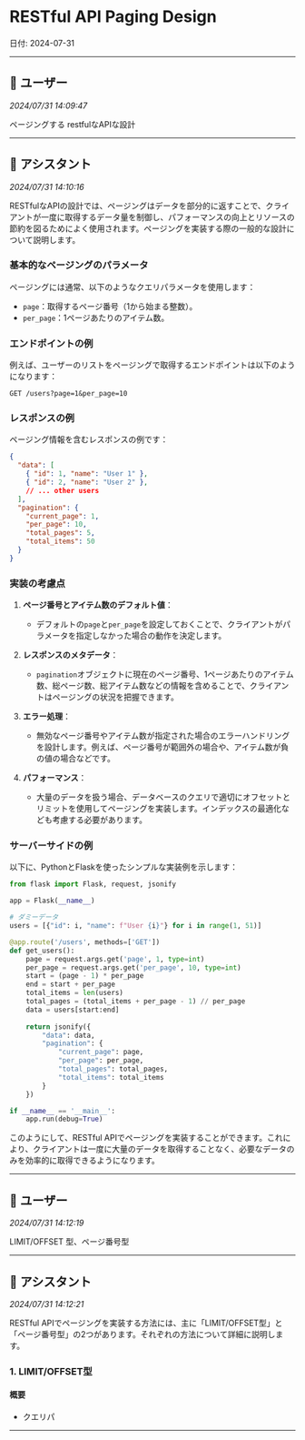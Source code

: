 # RESTful API Paging Design

日付: 2024-07-31

---

## 👤 ユーザー
*2024/07/31 14:09:47*

ページングする restfulなAPIな設計

---

## 🤖 アシスタント
*2024/07/31 14:10:16*

RESTfulなAPIの設計では、ページングはデータを部分的に返すことで、クライアントが一度に取得するデータ量を制御し、パフォーマンスの向上とリソースの節約を図るためによく使用されます。ページングを実装する際の一般的な設計について説明します。

### 基本的なページングのパラメータ
ページングには通常、以下のようなクエリパラメータを使用します：

- `page`：取得するページ番号（1から始まる整数）。
- `per_page`：1ページあたりのアイテム数。

### エンドポイントの例
例えば、ユーザーのリストをページングで取得するエンドポイントは以下のようになります：

```
GET /users?page=1&per_page=10
```

### レスポンスの例
ページング情報を含むレスポンスの例です：

```json
{
  "data": [
    { "id": 1, "name": "User 1" },
    { "id": 2, "name": "User 2" },
    // ... other users
  ],
  "pagination": {
    "current_page": 1,
    "per_page": 10,
    "total_pages": 5,
    "total_items": 50
  }
}
```

### 実装の考慮点

1. **ページ番号とアイテム数のデフォルト値**：
   - デフォルトの`page`と`per_page`を設定しておくことで、クライアントがパラメータを指定しなかった場合の動作を決定します。

2. **レスポンスのメタデータ**：
   - `pagination`オブジェクトに現在のページ番号、1ページあたりのアイテム数、総ページ数、総アイテム数などの情報を含めることで、クライアントはページングの状況を把握できます。

3. **エラー処理**：
   - 無効なページ番号やアイテム数が指定された場合のエラーハンドリングを設計します。例えば、ページ番号が範囲外の場合や、アイテム数が負の値の場合などです。

4. **パフォーマンス**：
   - 大量のデータを扱う場合、データベースのクエリで適切にオフセットとリミットを使用してページングを実装します。インデックスの最適化なども考慮する必要があります。

### サーバーサイドの例
以下に、PythonとFlaskを使ったシンプルな実装例を示します：

```python
from flask import Flask, request, jsonify

app = Flask(__name__)

# ダミーデータ
users = [{"id": i, "name": f"User {i}"} for i in range(1, 51)]

@app.route('/users', methods=['GET'])
def get_users():
    page = request.args.get('page', 1, type=int)
    per_page = request.args.get('per_page', 10, type=int)
    start = (page - 1) * per_page
    end = start + per_page
    total_items = len(users)
    total_pages = (total_items + per_page - 1) // per_page
    data = users[start:end]
    
    return jsonify({
        "data": data,
        "pagination": {
            "current_page": page,
            "per_page": per_page,
            "total_pages": total_pages,
            "total_items": total_items
        }
    })

if __name__ == '__main__':
    app.run(debug=True)
```

このようにして、RESTful APIでページングを実装することができます。これにより、クライアントは一度に大量のデータを取得することなく、必要なデータのみを効率的に取得できるようになります。

---

## 👤 ユーザー
*2024/07/31 14:12:19*

LIMIT/OFFSET 型、ページ番号型

---

## 🤖 アシスタント
*2024/07/31 14:12:21*

RESTful APIでページングを実装する方法には、主に「LIMIT/OFFSET型」と「ページ番号型」の2つがあります。それぞれの方法について詳細に説明します。

### 1. LIMIT/OFFSET型

#### 概要
- クエリパ

---
